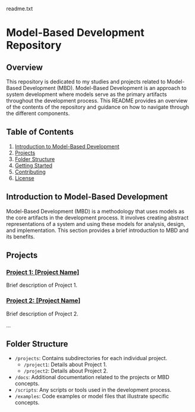 readme.txt‏
# Model-Based Development Repository

## Overview

This repository is dedicated to my studies and projects related to Model-Based Development (MBD). Model-Based Development is an approach to system development where models serve as the primary artifacts throughout the development process. This README provides an overview of the contents of the repository and guidance on how to navigate through the different components.

## Table of Contents

1. [Introduction to Model-Based Development](#introduction-to-model-based-development)
2. [Projects](#projects)
3. [Folder Structure](#folder-structure)
4. [Getting Started](#getting-started)
5. [Contributing](#contributing)
6. [License](#license)

## Introduction to Model-Based Development

Model-Based Development (MBD) is a methodology that uses models as the core artifacts in the development process. It involves creating abstract representations of a system and using these models for analysis, design, and implementation. This section provides a brief introduction to MBD and its benefits.

## Projects

### [Project 1: [Project Name]](projects/project1/)

Brief description of Project 1.

### [Project 2: [Project Name]](projects/project2/)

Brief description of Project 2.

...

## Folder Structure

- `/projects`: Contains subdirectories for each individual project.
  - `/project1`: Details about Project 1.
  - `/project2`: Details about Project 2.
- `/docs`: Additional documentation related to the projects or MBD concepts.
- `/scripts`: Any scripts or tools used in the development process.
- `/examples`: Code examples or model files that illustrate specific concepts.


